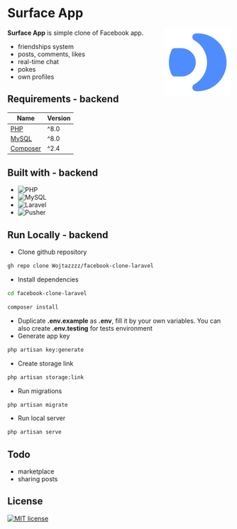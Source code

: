 # Surface App

<img align="right" src="/public/Logo.svg" height="150px" alt="Surface App Logo">

**Surface App** is simple clone of Facebook app.

-   friendships system
-   posts, comments, likes
-   real-time chat
-   pokes
-   own profiles

## Requirements - backend

| Name                            | Version |
| ------------------------------- | ------- |
| [PHP](https://www.php.net/)     | ^8.0    |
| [MySQL](https://www.mysql.com/) | ^8.0    |
| [Composer](https://getcomposer.org/) | ^2.4    |

## Built with - backend

-   ![PHP](https://img.shields.io/static/v1?style=for-the-badge&message=PHP&color=777BB4&logo=PHP&logoColor=FFFFFF&label=)
-   ![MySQL](https://img.shields.io/static/v1?style=for-the-badge&message=MySQL&color=4479A1&logo=MySQL&logoColor=FFFFFF&label=)
-   ![Laravel](https://img.shields.io/static/v1?style=for-the-badge&message=Laravel&color=FF2D20&logo=Laravel&logoColor=FFFFFF&label=)
-   ![Pusher](https://img.shields.io/static/v1?style=for-the-badge&message=Pusher&color=300D4F&logo=Pusher&logoColor=FFFFFF&label=)

## Run Locally - backend

- Clone github repository

```bash
gh repo clone Wojtazzzz/facebook-clone-laravel
```

- Install dependencies

```bash
cd facebook-clone-laravel
```

```bash
composer install
```

- Duplicate **.env.example** as **.env**, fill it by your own variables. You can also create **.env.testing** for tests environment
- Generate app key

```bash
php artisan key:generate
```

- Create storage link

```bash
php artisan storage:link
```

- Run migrations

```bash
php artisan migrate
```

- Run local server

```bash
php artisan serve
```

## Todo

-   marketplace
-   sharing posts

## License

[![MIT license](https://img.shields.io/badge/License-MIT-blue.svg)](https://lbesson.mit-license.org/)
